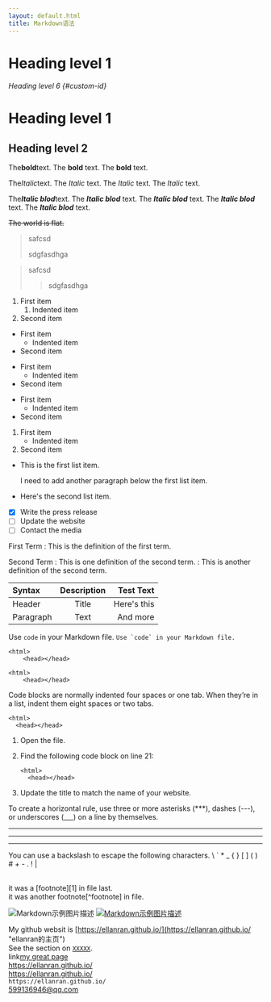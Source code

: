```yaml
---
layout: default.html
title: Markdown语法
---
```


# Heading level 1
###### Heading level 6 {#custom-id}

Heading level 1	
===============

Heading level 2 
---------------

The**bold**text. 
The **bold** text. 
The __bold__ text.
<br>

The*Italic*text. 
The *Italic* text. 
The _Italic_ text. 
The <em>Italic</em> text. 
<br>

The***Italic blod***text. 
The ***Italic blod*** text. 
The ___Italic blod___ text. 
The __*Italic blod*__ text. 
The **_Italic blod_** text. 

~~The world is flat.~~

> safcsd
> 
> sdgfasdhga

> safcsd
> 
>> sdgfasdhga

1. First item
    1. Indented item
2. Second item

- First item
    - Indented item
- Second item

* First item
    * Indented item
* Second item

+ First item
    + Indented item
+ Second item

1. First item
    - Indented item
2. Second item

* This is the first list item.

    I need to add another paragraph below the first list item.

* Here's the second list item.

- [x] Write the press release
- [ ] Update the website
- [ ] Contact the media

First Term
: This is the definition of the first term.

Second Term
: This is one definition of the second term.
: This is another definition of the second term.

| Syntax | Description | Test Text |
| :--- | :----: | ---: |
| Header | Title | Here's this |
| Paragraph | Text | And more |

Use `code` in your Markdown file.
``Use `code` in your Markdown file.``
<br>
```
<html>
    <head></head>
```
~~~
<html>
    <head></head>
~~~
Code blocks are normally indented four spaces or one tab. When they’re in a list, indent them eight spaces or two tabs.

    <html>
      <head></head>

1.  Open the file.
2.  Find the following code block on line 21:

        <html>
          <head></head>

3.  Update the title to match the name of your website.

To create a horizontal rule, use three or more asterisks (***), dashes (---), or underscores (___) on a line by themselves.

***

---

___

You can use a backslash to escape the following characters.
\\  \`  \*  \_  \{ \}  \[ \]  \( \)  \#  \+  \-  \.  \!  \|

<br>
it was a [footnote][1] in file last.
<br>
it was another footnote[^footnote] in file.
<br>

![Markdown示例图片描述](https://ellanran.github.io/articles/markdown/markdowneg.png "示例图片")
[![Markdown示例图片描述](https://ellanran.github.io/articles/markdown/markdowneg.png "示例图片")](https://www.exzample.com/)

My github websit is [https://ellanran.github.io/](https://ellanran.github.io/ "ellanran的主页")
<br>
See the section on [`XXXXX`](#custom-id).
<br>
link[my great page](https://www.example.com/my%20great%20page)
<br>
<https://ellanran.github.io/>
<br>
https://ellanran.github.io/
<br>
`https://ellanran.github.io/`
<br>
<599136946@qq.com>


[1]: <https://www.example.com/> "footnote"
[^footnote]: 脚注：巴拉巴拉
